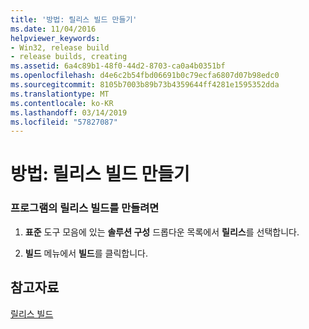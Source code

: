 ```yaml
---
title: '방법: 릴리스 빌드 만들기'
ms.date: 11/04/2016
helpviewer_keywords:
- Win32, release build
- release builds, creating
ms.assetid: 6a4c89b1-48f0-44d2-8703-ca0a4b0351bf
ms.openlocfilehash: d4e6c2b54fbd06691b0c79ecfa6807d07b98edc0
ms.sourcegitcommit: 8105b7003b89b73b4359644ff4281e1595352dda
ms.translationtype: MT
ms.contentlocale: ko-KR
ms.lasthandoff: 03/14/2019
ms.locfileid: "57827087"
---
```

# <a name="how-to-create-a-release-build"></a>방법: 릴리스 빌드 만들기

### <a name="to-generate-a-release-build-of-your-program"></a>프로그램의 릴리스 빌드를 만들려면

1. **표준** 도구 모음에 있는 **솔루션 구성** 드롭다운 목록에서 **릴리스**를 선택합니다.

1. **빌드** 메뉴에서 **빌드**를 클릭합니다.

## <a name="see-also"></a>참고자료

[릴리스 빌드](release-builds.md)
